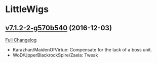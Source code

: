 # LittleWigs

## [v7.1.2-2-g570b540](https://github.com/BigWigsMods/LittleWigs/tree/570b5409419d2529afbc2c06647305f76f84fc80) (2016-12-03) [](#top)
[Full Changelog](https://github.com/BigWigsMods/LittleWigs/compare/v7.1.2...570b5409419d2529afbc2c06647305f76f84fc80)

- Karazhan/MaidenOfVirtue: Compensate for the lack of a boss unit.  
- WoD/UpperBlackrockSpire/Zaela: Tweak  
